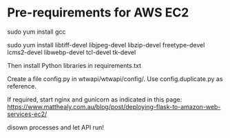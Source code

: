 Pre-requirements for AWS EC2
==

sudo yum install gcc

sudo yum install libtiff-devel libjpeg-devel libzip-devel freetype-devel lcms2-devel libwebp-devel tcl-devel tk-devel

Then install Python libraries in requirements.txt

Create a file config.py in wtwapi/wtwapi/config/. Use config.duplicate.py as reference.

If required, start nginx and gunicorn as indicated in this page: https://www.matthealy.com.au/blog/post/deploying-flask-to-amazon-web-services-ec2/

disown processes and let API run!
